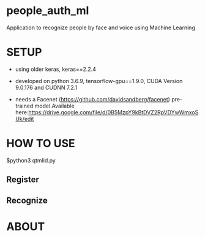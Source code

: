 # people_auth_ml
Application to recognize people by face and voice using Machine Learning

# SETUP  
* using older keras, keras==2.2.4

* developed on python 3.6.9, tensorflow-gpu==1.9.0, CUDA Version 9.0.176 and CUDNN 7.2.1

* needs a Facenet (https://github.com/davidsandberg/facenet) pre-trained model.Available here:https://drive.google.com/file/d/0B5MzpY9kBtDVZ2RpVDYwWmxoSUk/edit 

# HOW TO USE

$python3 qtmlid.py

## Register

## Recognize

# ABOUT
